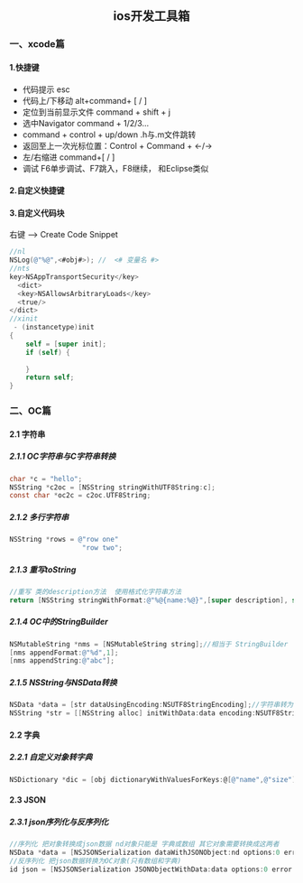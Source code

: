 <center><h2>ios开发工具箱</h2></center>

### 一、xcode篇

#### 1.快捷键

- 代码提示 esc
- 代码上/下移动 alt+command+ [ / ]
- 定位到当前显示文件 command + shift + j
- 选中Navigator command + 1/2/3...
- command + control + up/down .h与.m文件跳转
- 返回至上一次光标位置：Control + Command + ←/→
- 左/右缩进 command+[ / ]
- 调试 F6单步调试、F7跳入，F8继续， 和Eclipse类似

#### 2.自定义快捷键

#### 3.自定义代码块

右键 --> Create Code Snippet

```objective-c
//nl
NSLog(@"%@",<#obj#>); //  <# 变量名 #> 
//nts
key>NSAppTransportSecurity</key>
  <dict>
  <key>NSAllowsArbitraryLoads</key>
  <true/>
</dict>
//xinit
 - (instancetype)init
{
    self = [super init];
    if (self) {
        
    }
    return self;
}	
```



### 二、OC篇

#### 2.1 字符串

##### 2.1.1 OC字符串与C字符串转换

```objective-c
char *c = "hello";
NSString *c2oc = [NSString stringWithUTF8String:c];
const char *oc2c = c2oc.UTF8String;
```

##### 2.1.2 多行字符串

```objective-c
NSString *rows = @"row one"
                  "row two";
```

##### 2.1.3 重写toString

```objective-c
//重写 类的description方法  使用格式化字符串方法
return [NSString stringWithFormat:@"%@{name:%@}",[super description], self.name];
```

##### 2.1.4 OC中的StringBuilder

```objective-c
NSMutableString *nms = [NSMutableString string];//相当于 StringBuilder
[nms appendFormat:@"%d",1];
[nms appendString:@"abc"];
```

##### 2.1.5 NSString与NSData转换

```objective-c
NSData *data = [str dataUsingEncoding:NSUTF8StringEncoding];//字符串转为二进制
NSString *str = [[NSString alloc] initWithData:data encoding:NSUTF8StringEncoding];
```

#### 2.2 字典

##### 2.2.1 自定义对象转字典

```objective-c
NSDictionary *dic = [obj dictionaryWithValuesForKeys:@[@"name",@"size"];
```

#### 2.3 JSON

##### 2.3.1 json序列化与反序列化

```objective-c
//序列化 把对象转换成json数据 nd对象只能是 字典或数组 其它对象需要转换成这两者
NSData *data = [NSJSONSerialization dataWithJSONObject:nd options:0 error:&e];
//反序列化 把json数据转换为OC对象(只有数组和字典)
id json = [NSJSONSerialization JSONObjectWithData:data options:0 error:&error];
```

